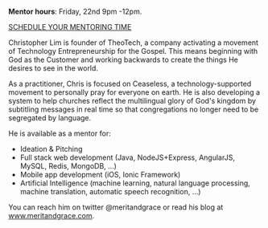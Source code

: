 ﻿---
name: Chris Lim
description: Founder, TheoTech
picture: chris_lim.png

---
<br>
<b>Mentor hours</b>: Friday, 22nd  9pm -12pm. 
  
<a class="button small special"  href="https://chris-lim-c4tk.youcanbook.me/" target="_blank">SCHEDULE YOUR MENTORING TIME</a>
</b>


Christopher Lim is founder of TheoTech, a company activating a movement of Technology Entrepreneurship for the Gospel. This means beginning with God as the Customer and working backwards to create the things He desires to see in the world.

As a practitioner, Chris is focused on Ceaseless, a technology-supported movement to personally pray for everyone on earth. He is also developing a system to help churches reflect the multilingual glory of God's kingdom by subtitling messages in real time so that congregations no longer need to be segregated by language.

He is available as a mentor for:

* Ideation & Pitching
* Full stack web development (Java, NodeJS+Express, AngularJS, MySQL, Redis, MongoDB, ...)
* Mobile app development (iOS, Ionic Framework)
* Artificial Intelligence (machine learning, natural language processing, machine translation, automatic speech recognition, ...)

You can reach him on twitter @meritandgrace or read his blog at www.meritandgrace.com.